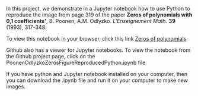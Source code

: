 In this project, we demonstrate in a Jupyter notebook how to use Python to reproduce the image from page 319 of the paper
**Zeros of polynomials with 0,1 coefficients'**, B. Poonen, A.M. Odlyzko. *L'Enseignement Math.* **39** (1993), 317-348.

To view this notebook in your browser, click this link <a href="https://jeremyallenjacobson.github.io/ZerosReproduction/PoonenOdlyzkoZerosFigureReproducedPython.html">Zeros of polynomials</a>

Github also has a viewer for Jupyter notebooks. To view the notebook from the Github project page, click on the PoonenOdlyzkoZerosFigureReproducedPython.ipynb file.

If you have python and Jupyter notebook installed on your computer, then you can download the .ipynb file and run it on your computer to make new images.

